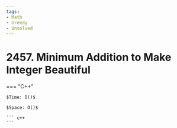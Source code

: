 ```yaml
---
tags:
- Math
- Greedy
- Unsolved
---
```



# 2457. Minimum Addition to Make Integer Beautiful

=== "C++"

    $Time: O()$

    $Space: O()$

    ``` c++
    ```